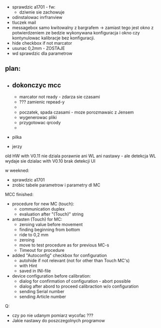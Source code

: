 - sprawdzic a1701 - fw:
	- dziwnie sie zachowuje
- odinstalowac inrfranview
- tluczek mail
- messagebox samo kwitowalny z bargrafem -> zamiast tego jest okno z potwierdzeniem ze bedzie wykonywana konfiguracja i okno czy kontynulowac kalibracje bez konfiguracji.
- hide checkbox if not marcator
- usunac 0,2mm - ZOSTAJE
- wd sprawdzic dla parametrow

plan:
- 
- dokonczyc mcc
	- 
	- marcator not ready - zdarza sie czasami
	- ??? zamienic repead-y
	- 
	- poczatek, spada czasami - moze porozmawaic z Jensem
	- wygenerowac pliki
	- przygotowac qrcody
	- 

- pilka
- jerzy


old HW with V0.11 nie dziala porawnie ani WL ani nastawy - ale detekcja WL wydaje sie dzialac
with V0.10 brak detekcji UI


w weekned:
- sprawdzic a1701
- zrobic tabele parametrow i parametry dl MC



MCC finished:
- procedure for new MC (touch):
	- communication duplex
	- evaluation after "(Touch)" string
- antasten (Touch) for MC:
	- zeroing value before movement
	- finding beginning from bottom
	- ride to 0,2 mm
	- zeroing
	- move to test procedure as for previous MC-s
	- Timeout for procedure
- added "Autoconfig" checkbox for configuration
	- autohide if not relevant (not for other than Touch MC's)
	- with Hint
	- saved in INI-file
- device configuration before calibration:
	- dialog for confirmation of configuration - abort possible
	- dialog after abord to proceed calibraction w/o configuration
	- sending Serial number
	- sending Article number

Q:
- czy po nie udanym pomiarz wycofac ???
- Jakie nastawy do poszczegolnych programow